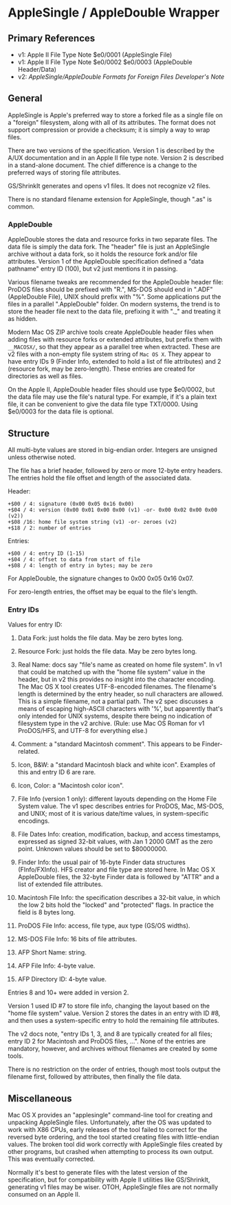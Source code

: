 ﻿# AppleSingle / AppleDouble Wrapper #

## Primary References ##

- v1: Apple II File Type Note $e0/0001 (AppleSingle File)
- v1: Apple II File Type Note $e0/0002 $e0/0003 (AppleDouble Header/Data)
- v2: _AppleSingle/AppleDouble Formats for Foreign Files Developer's Note_

## General ##

AppleSingle is Apple's preferred way to store a forked file as a single file on a "foreign"
filesystem, along with all of its attributes.  The format does not support compression or
provide a checksum; it is simply a way to wrap files.

There are two versions of the specification.  Version 1 is described by the A/UX documentation
and in an Apple II file type note.  Version 2 is described in a stand-alone document.  The
chief difference is a change to the preferred ways of storing file attributes.

GS/ShrinkIt generates and opens v1 files.  It does not recognize v2 files.

There is no standard filename extension for AppleSingle, though ".as" is common.

### AppleDouble ###

AppleDouble stores the data and resource forks in two separate files.  The data file is simply
the data fork.  The "header" file is just an AppleSingle archive without a data fork, so it holds
the resource fork and/or file attributes.  Version 1 of the AppleDouble specification defined a
"data pathname" entry ID (100), but v2 just mentions it in passing.

Various filename tweaks are recommended for the AppleDouble header file: ProDOS files should be
prefixed with "R.", MS-DOS should end in ".ADF" (AppleDouble File), UNIX should prefix with "%".
Some applications put the files in a parallel ".AppleDouble" folder.  On modern systems, the
trend is to store the header file next to the data file, prefixing it with "._" and treating it
as hidden.

Modern Mac OS ZIP archive tools create AppleDouble header files when adding files with resource
forks or extended attributes, but prefix them with `__MACOSX/`, so that they appear as a parallel
tree when extracted.  These are v2 files with a non-empty file system string of `Mac OS X`.  They
appear to have entry IDs 9 (Finder Info, extended to hold a list of file attributes) and
2 (resource fork, may be zero-length).  These entries are created for directories as well as files.

On the Apple II, AppleDouble header files should use type $e0/0002, but the data file may use
the file's natural type.  For example, if it's a plain text file, it can be convenient to give
the data file type TXT/0000.  Using $e0/0003 for the data file is optional.

## Structure ##

All multi-byte values are stored in big-endian order.  Integers are unsigned unless otherwise
noted.

The file has a brief header, followed by zero or more 12-byte entry headers.  The entries hold
the file offset and length of the associated data.

Header:
```
+$00 / 4: signature (0x00 0x05 0x16 0x00)
+$04 / 4: version (0x00 0x01 0x00 0x00 (v1) -or- 0x00 0x02 0x00 0x00 (v2))
+$08 /16: home file system string (v1) -or- zeroes (v2)
+$18 / 2: number of entries
```
Entries:
```
+$00 / 4: entry ID (1-15)
+$04 / 4: offset to data from start of file
+$08 / 4: length of entry in bytes; may be zero
```
For AppleDouble, the signature changes to 0x00 0x05 0x16 0x07.

For zero-length entries, the offset may be equal to the file's length.

### Entry IDs ###

Values for entry ID:

1. Data Fork: just holds the file data.  May be zero bytes long.

2. Resource Fork: just holds the file data.  May be zero bytes long.

3. Real Name: docs say "file's name as created on home file system".  In v1 that could be
matched up with the "home file system" value in the header, but in v2 this provides no insight
into the character encoding.  The Mac OS X tool creates UTF-8-encoded filenames.  The filename's
length is determined by the entry header, so null characters are allowed.  This is a simple
filename, not a partial path.  The v2 spec discusses a means of escaping high-ASCII characters
with '%', but apparently that's only intended for UNIX systems, despite there being no indication
of filesystem type in the v2 archive.  (Rule: use Mac OS Roman for v1 ProDOS/HFS, and UTF-8 for
everything else.)

4. Comment: a "standard Macintosh comment".  This appears to be Finder-related.

5. Icon, B&W: a "standard Macintosh black and white icon".  Examples of this and entry ID 6 are
rare.

6. Icon, Color: a "Macintosh color icon".

7. File Info (version 1 only): different layouts depending on the Home File System value.
The v1 spec describes entries for ProDOS, Mac, MS-DOS, and UNIX; most of it is various date/time
values, in system-specific encodings.

8. File Dates Info: creation, modification, backup, and access timestamps, expressed as signed
32-bit values, with Jan 1 2000 GMT as the zero point.  Unknown values should be set to $80000000.

9. Finder Info: the usual pair of 16-byte Finder data structures (FInfo/FXInfo).  HFS creator and
file type are stored here.  In Mac OS X AppleDouble files, the 32-byte Finder data is followed
by "ATTR" and a list of extended file attributes.

10. Macintosh File Info: the specification describes a 32-bit value, in which the low 2 bits
hold the "locked" and "protected" flags.  In practice the field is 8 bytes long.

11. ProDOS File Info: access, file type, aux type (GS/OS widths).

12. MS-DOS File Info: 16 bits of file attributes.

13. AFP Short Name: string.

14. AFP File Info: 4-byte value.

15. AFP Directory ID: 4-byte value.

Entries 8 and 10+ were added in version 2.

Version 1 used ID #7 to store file info, changing the layout based on the "home file system"
value.  Version 2 stores the dates in an entry with ID #8, and then uses a system-specific
entry to hold the remaining file attributes.

The v2 docs note, "entry IDs 1, 3, and 8 are typically created for all files; entry ID 2 for
Macintosh and ProDOS files, ...".  None of the entries are mandatory, however, and archives
without filenames are created by some tools.

There is no restriction on the order of entries, though most tools output the filename first,
followed by attributes, then finally the file data.

## Miscellaneous ##

Mac OS X provides an "applesingle" command-line tool for creating and unpacking AppleSingle files.
Unfortunately, after the OS was updated to work with X86 CPUs, early releases of the tool failed
to correct for the reversed byte ordering, and the tool started creating files with little-endian
values.  The broken tool did work correctly with AppleSingle files created by other programs,
but crashed when attempting to process its own output.  This was eventually corrected.

Normally it's best to generate files with the latest version of the specification, but for
compatibility with Apple II utilities like GS/ShrinkIt, generating v1 files may be wiser.  OTOH,
AppleSingle files are not normally consumed on an Apple II.

